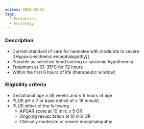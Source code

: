 ```yaml
---
edited: 2024-03-02
tags:
  - Pediatrics
  - neurology
---
```


### Description
   - Current standard of care for neonates with moderate to severe [[Hypoxic-ischemic encephalopathy]]
   - Possible as selective head cooling or systemic hypothermia
   - Treatment at 33–35°C for 72 hours
   - Within the first 6 hours of life (therapeutic window)

### Eligibility criteria
   - Gestational age ≥ 36 weeks and ≤ 6 hours of age
   - PLUS pH ≤ 7 or base deficit of ≥ 16 mmol/L
   - PLUS either of the following
	  - APGAR score at 10 min: ≤ 5 OR
	  - Ongoing resuscitation at 10 min OR
	  - Clinically moderate or severe encephalopathy
